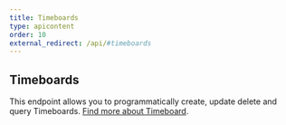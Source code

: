 ```yaml
---
title: Timeboards
type: apicontent
order: 10
external_redirect: /api/#timeboards
---
```


## Timeboards

This endpoint allows you to programmatically create, update delete and query Timeboards. [Find more about Timeboard](/graphing/dashboards/timeboard).
